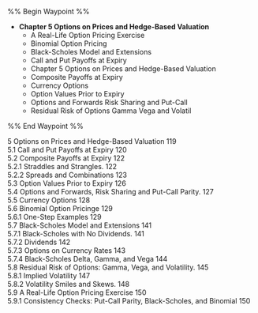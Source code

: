 %% Begin Waypoint %%
- **Chapter 5 Options on Prices and Hedge-Based Valuation**
	- A Real-Life Option Pricing Exercise
	- Binomial Option Pricing
	- Black-Scholes Model and Extensions
	- Call and Put Payoffs at Expiry
	- Chapter 5 Options on Prices and Hedge-Based Valuation
	- Composite Payoffs at Expiry
	- Currency Options
	- Option Values Prior to Expiry
	- Options and Forwards Risk Sharing and Put-Call
	- Residual Risk of Options Gamma Vega and Volatil

%% End Waypoint %%

5 Options on Prices and Hedge-Based Valuation 119  
5.1 Call and Put Payoffs at Expiry 120   
5.2 Composite Payoffs at Expiry 122   
5.2.1 Straddles and Strangles. 122   
5.2.2 Spreads and Combinations 123   
5.3 Option Values Prior to Expiry 126   
5.4 Options and Forwards, Risk Sharing and Put-Call Parity. 127   
5.5 Currency Options 128   
5.6 Binomial Option Pricinge 129   
5.6.1 One-Step Examples 129   
5.7 Black-Scholes Model and Extensions 141   
5.7.1 Black-Scholes with No Dividends. 141   
5.7.2 Dividends 142   
5.7.3 Options on Currency Rates 143   
5.7.4 Black-Scholes Delta, Gamma, and Vega 144   
5.8 Residual Risk of Options: Gamma, Vega, and Volatility. 145   
5.8.1 Implied Volatility 147   
5.8.2 Volatility Smiles and Skews. 148   
5.9 A Real-Life Option Pricing Exercise 150   
5.9.1 Consistency Checks: Put-Call Parity, Black-Scholes, and Binomial 150
